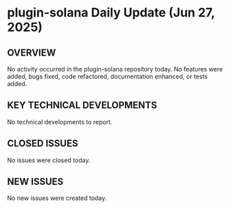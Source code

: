 # plugin-solana Daily Update (Jun 27, 2025)
## OVERVIEW 
No activity occurred in the plugin-solana repository today. No features were added, bugs fixed, code refactored, documentation enhanced, or tests added.

## KEY TECHNICAL DEVELOPMENTS
No technical developments to report.

## CLOSED ISSUES
No issues were closed today.

## NEW ISSUES
No new issues were created today.